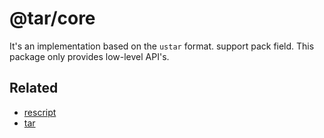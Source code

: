 # @tar/core

It's an implementation based on the `ustar` format. support pack field. This package only provides low-level API's.

## Related

- [rescript](https://rescript-lang.org/docs/manual/latest/introduction)
- [tar](https://www.gnu.org/software/tar/manual/html_node/Standard.html)
